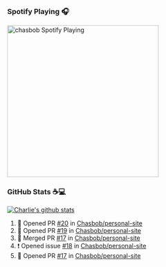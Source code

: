 ### Spotify Playing 🎧

[<img src="https://novatorem.chasbob.vercel.app/api/spotify" alt="chasbob Spotify Playing" width="350" />](https://open.spotify.com/user/charlie2026)

### GitHub Stats :coffee::computer:

[![Charlie's github stats](https://github-readme-stats-six-tau.vercel.app/api?username=chasbob)](https://github.com/anuraghazra/github-readme-stats)

<!--START_SECTION:activity-->
1. 💪 Opened PR [#20](https://github.com/Chasbob/personal-site/pull/20) in [Chasbob/personal-site](https://github.com/Chasbob/personal-site)
2. 💪 Opened PR [#19](https://github.com/Chasbob/personal-site/pull/19) in [Chasbob/personal-site](https://github.com/Chasbob/personal-site)
3. 🎉 Merged PR [#17](https://github.com/Chasbob/personal-site/pull/17) in [Chasbob/personal-site](https://github.com/Chasbob/personal-site)
4. ❗️ Opened issue [#18](https://github.com/Chasbob/personal-site/issues/18) in [Chasbob/personal-site](https://github.com/Chasbob/personal-site)
5. 💪 Opened PR [#17](https://github.com/Chasbob/personal-site/pull/17) in [Chasbob/personal-site](https://github.com/Chasbob/personal-site)
<!--END_SECTION:activity-->
